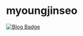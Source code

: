 # myoungjinseo

  [![Blog Badge](http://img.shields.io/badge/-naver%20blog-black?style=#03C75A=https://zzsza.github.io/)](https://blog.naver.com/smjsih)
